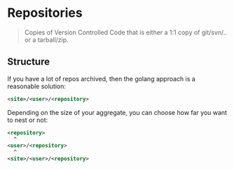 # Repositories

> Copies of Version Controlled Code that is either a 1:1 copy of git/svn/.. or a tarball/zip.

## Structure

If you have a lot of repos archived, then the golang approach is a reasonable solution:

```xml
<site>/<user>/<repository>
```

Depending on the size of your aggregate, you can choose how far you want to nest or not:

```xml
<repository>
  ^
<user>/<repository>
  ^
<site>/<user>/<repository>
```
